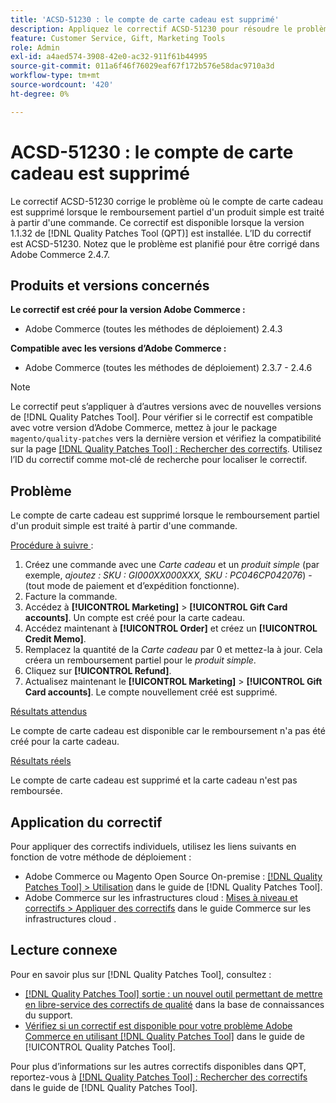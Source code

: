 ```yaml
---
title: 'ACSD-51230 : le compte de carte cadeau est supprimé'
description: Appliquez le correctif ACSD-51230 pour résoudre le problème d'Adobe Commerce où le compte de carte cadeau est supprimé lorsque le remboursement partiel d'un produit simple est traité à partir d'une commande.
feature: Customer Service, Gift, Marketing Tools
role: Admin
exl-id: a4aed574-3908-42e0-ac32-911f61b44995
source-git-commit: 011a6f46f76029eaf67f172b576e58dac9710a3d
workflow-type: tm+mt
source-wordcount: '420'
ht-degree: 0%

---
```


# ACSD-51230 : le compte de carte cadeau est supprimé

Le correctif ACSD-51230 corrige le problème où le compte de carte cadeau est supprimé lorsque le remboursement partiel d&#39;un produit simple est traité à partir d&#39;une commande. Ce correctif est disponible lorsque la version 1.1.32 de [!DNL Quality Patches Tool (QPT)] est installée. L’ID du correctif est ACSD-51230. Notez que le problème est planifié pour être corrigé dans Adobe Commerce 2.4.7.

## Produits et versions concernés

**Le correctif est créé pour la version Adobe Commerce :**

* Adobe Commerce (toutes les méthodes de déploiement) 2.4.3

**Compatible avec les versions d’Adobe Commerce :**

* Adobe Commerce (toutes les méthodes de déploiement) 2.3.7 - 2.4.6

>[!NOTE]
>
>Le correctif peut s’appliquer à d’autres versions avec de nouvelles versions de [!DNL Quality Patches Tool]. Pour vérifier si le correctif est compatible avec votre version d’Adobe Commerce, mettez à jour le package `magento/quality-patches` vers la dernière version et vérifiez la compatibilité sur la page [[!DNL Quality Patches Tool] : Rechercher des correctifs](https://experienceleague.adobe.com/tools/commerce-quality-patches/index.html). Utilisez l’ID du correctif comme mot-clé de recherche pour localiser le correctif.

## Problème

Le compte de carte cadeau est supprimé lorsque le remboursement partiel d&#39;un produit simple est traité à partir d&#39;une commande.

<u>Procédure à suivre </u> :

1. Créez une commande avec une *Carte cadeau* et un *produit simple* (par exemple, *ajoutez : SKU : GI000XX000XXX, SKU : PC046CP042076*) - (tout mode de paiement et d’expédition fonctionne).
1. Facture la commande.
1. Accédez à **[!UICONTROL Marketing]** > **[!UICONTROL Gift Card accounts]**. Un compte est créé pour la carte cadeau.
1. Accédez maintenant à **[!UICONTROL Order]** et créez un **[!UICONTROL Credit Memo]**.
1. Remplacez la quantité de la *Carte cadeau* par 0 et mettez-la à jour. Cela créera un remboursement partiel pour le *produit simple*.
1. Cliquez sur **[!UICONTROL Refund]**.
1. Actualisez maintenant le **[!UICONTROL Marketing]** > **[!UICONTROL Gift Card accounts]**. Le compte nouvellement créé est supprimé.

<u>Résultats attendus</u>

Le compte de carte cadeau est disponible car le remboursement n&#39;a pas été créé pour la carte cadeau.

<u>Résultats réels</u>

Le compte de carte cadeau est supprimé et la carte cadeau n&#39;est pas remboursée.

## Application du correctif

Pour appliquer des correctifs individuels, utilisez les liens suivants en fonction de votre méthode de déploiement :

* Adobe Commerce ou Magento Open Source On-premise : [[!DNL Quality Patches Tool] > Utilisation](/help/tools/quality-patches-tool/usage.md) dans le guide de [!DNL Quality Patches Tool].
* Adobe Commerce sur les infrastructures cloud : [Mises à niveau et correctifs > Appliquer des correctifs](https://experienceleague.adobe.com/docs/commerce-cloud-service/user-guide/develop/upgrade/apply-patches.html) dans le guide Commerce sur les infrastructures cloud .

## Lecture connexe

Pour en savoir plus sur [!DNL Quality Patches Tool], consultez :

* [[!DNL Quality Patches Tool] sortie : un nouvel outil permettant de mettre en libre-service des correctifs de qualité](https://experienceleague.adobe.com/en/docs/commerce-operations/tools/quality-patches-tool/quality-patches-tool-to-self-serve-quality-patches) dans la base de connaissances du support.
* [Vérifiez si un correctif est disponible pour votre problème Adobe Commerce en utilisant [!DNL Quality Patches Tool]](/help/tools/quality-patches-tool/patches-available-in-qpt/check-patch-for-magento-issue-with-magento-quality-patches.md) dans le guide de [!UICONTROL Quality Patches Tool].


Pour plus d’informations sur les autres correctifs disponibles dans QPT, reportez-vous à [[!DNL Quality Patches Tool] : Rechercher des correctifs](https://experienceleague.adobe.com/tools/commerce-quality-patches/index.html) dans le guide de [!DNL Quality Patches Tool].
